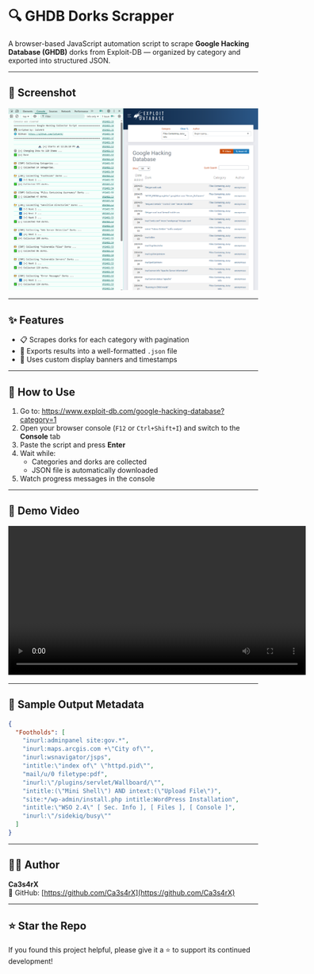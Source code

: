 # 🔍 GHDB Dorks Scrapper

A browser-based JavaScript automation script to scrape **Google Hacking Database (GHDB)** dorks from Exploit-DB — organized by category and exported into structured JSON.  

---

## 📸 Screenshot

![Demo Screenshot](https://raw.githubusercontent.com/Ca3s4rX/images/refs/heads/main/ghdb-dorks-scrapper.png)

---

## ✨ Features

- 📋 Scrapes dorks for each category with pagination
- 📁 Exports results into a well-formatted `.json` file
- 🔧 Uses custom display banners and timestamps

---

## 🧪 How to Use

1. Go to: https://www.exploit-db.com/google-hacking-database?category=1
2. Open your browser console (`F12` or `Ctrl+Shift+I`) and switch to the **Console** tab
3. Paste the script and press **Enter**
4. Wait while:
   - Categories and dorks are collected
   - JSON file is automatically downloaded
5. Watch progress messages in the console

---

## 🎥 Demo Video

<video src="https://github.com/Ca3s4rX/videos/raw/refs/heads/main/ghdb-dorks-scrapper.mp4?raw" controls width="600"></video>

---

## 📁 Sample Output Metadata

```json
{
  "Footholds": [
    "inurl:adminpanel site:gov.*",
    "inurl:maps.arcgis.com +\"City of\"",
    "inurl:wsnavigator/jsps",
    "intitle:\"index of\" \"httpd.pid\"",
    "mail/u/0 filetype:pdf",
    "inurl:\"/plugins/servlet/Wallboard/\"",
    "intitle:(\"Mini Shell\") AND intext:(\"Upload File\")",
    "site:*/wp-admin/install.php intitle:WordPress Installation",
    "intitle:\"WSO 2.4\" [ Sec. Info ], [ Files ], [ Console ]",
    "inurl:\"/sidekiq/busy\""
  ]
}
```

---

## 👨‍💻 Author

**Ca3s4rX**  
🔗 GitHub: [https://github.com/Ca3s4rX](https://github.com/Ca3s4rX)

---

## ⭐️ Star the Repo

If you found this project helpful, please give it a ⭐️ to support its continued development!
